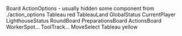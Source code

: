 Board
  ActionOptions - usually hidden
    some component from ./action_options
  Tableau red
    TableauLand
  GlobalStatus
    CurrentPlayer
    LighthouseStatus
  RoundBoard
  PreparationsBoard
  ActionsBoard
    WorkerSpot...
    ToolTrack...
  MoveSelect
  Tableau yellow
